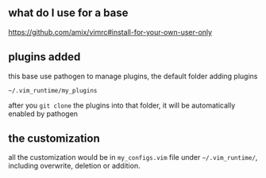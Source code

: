 ## what do I use for a base

https://github.com/amix/vimrc#install-for-your-own-user-only

## plugins added

this base use pathogen to manage plugins, the default folder adding plugins

`~/.vim_runtime/my_plugins`

after you `git clone` the plugins into that folder, it will be automatically enabled by pathogen

## the customization

all the customization would be in `my_configs.vim` file under `~/.vim_runtime/`, including overwrite, deletion or addition.
